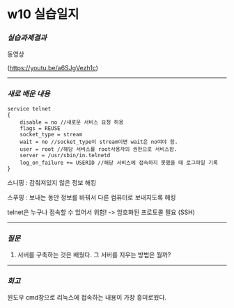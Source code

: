 # w10 실습일지
### _실습과제결과_

동영상

(https://youtu.be/a6SJgVezh1c)

------
### _새로 배운 내용_

    service telnet
    {
        disable = no //새로운 서비스 요청 허용
        flags = REUSE
        socket_type = stream
        wait = no //socket_type이 stream이면 wait은 no여야 함.
        user = root //해당 서비스를 root사용자의 권한으로 서비스함.
        server = /usr/sbin/in.telnetd
        log_on_failure += USERID //해당 서비스에 접속하지 못했을 때 로그파일 기록
    }

스니핑 : 감춰져있지 않은 정보 해킹

스푸핑 : 보내는 동안 정보를 바꿔서 다른 컴퓨터로 보내지도록 해킹

telnet은 누구나 접속할 수 있어서 위험! -> 암호화된 프로토콜 필요 (SSH)

---------
### _질문_

1. 서버를 구축하는 것은 배웠다. 그 서버를 지우는 방법은 뭘까?

-----
### _회고_

윈도우 cmd창으로 리눅스에 접속하는 내용이 가장 흥미로웠다.